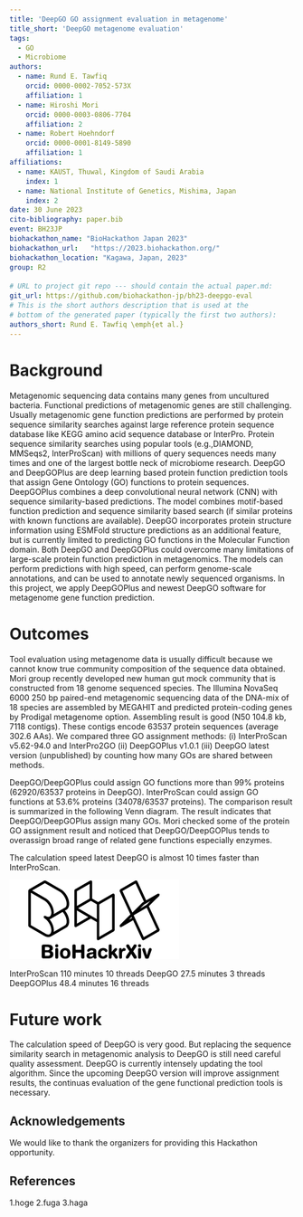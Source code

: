 ```yaml
---
title: 'DeepGO GO assignment evaluation in metagenome'
title_short: 'DeepGO metagenome evaluation'
tags:
  - GO
  - Microbiome
authors:
  - name: Rund E. Tawfiq
    orcid: 0000-0002-7052-573X
    affiliation: 1
  - name: Hiroshi Mori
    orcid: 0000-0003-0806-7704
    affiliation: 2
  - name: Robert Hoehndorf
    orcid: 0000-0001-8149-5890
    affiliation: 1
affiliations:
  - name: KAUST, Thuwal, Kingdom of Saudi Arabia
    index: 1
  - name: National Institute of Genetics, Mishima, Japan
    index: 2
date: 30 June 2023
cito-bibliography: paper.bib
event: BH23JP
biohackathon_name: "BioHackathon Japan 2023"
biohackathon_url:   "https://2023.biohackathon.org/"
biohackathon_location: "Kagawa, Japan, 2023"
group: R2

# URL to project git repo --- should contain the actual paper.md:
git_url: https://github.com/biohackathon-jp/bh23-deepgo-eval
# This is the short authors description that is used at the
# bottom of the generated paper (typically the first two authors):
authors_short: Rund E. Tawfiq \emph{et al.}
---
```


# Background

Metagenomic sequencing data contains many genes from uncultured bacteria. Functional predictions of metagenomic genes are still challenging. Usually metagenomic gene function predictions are performed by protein sequence similarity searches against large reference protein sequence database like KEGG amino acid sequence database or InterPro. Protein sequence similarity searches using popular tools (e.g.,DIAMOND, MMSeqs2, InterProScan) with millions of query sequences needs many times and one of the largest bottle neck of microbiome research.
DeepGO and DeepGOPlus are deep learning based protein function prediction tools that assign Gene Ontology (GO) functions to protein sequences. DeepGOPlus combines a deep convolutional neural network (CNN) with sequence similarity-based predictions. The model combines motif-based function prediction and sequence similarity based search (if similar proteins with known functions are available). DeepGO incorporates protein structure information using ESMFold structure predictions as an additional feature, but is currently limited to predicting GO functions in the Molecular Function domain.
Both DeepGO and DeepGOPlus could overcome many limitations of large-scale protein function prediction in metagenomics. The models can perform predictions with high speed, can perform genome-scale annotations, and can be used to annotate newly sequenced organisms. In this project, we apply DeepGOPlus and newest DeepGO software for metagenome gene function prediction.

# Outcomes

Tool evaluation using metagenome data is usually difficult because we cannot know true community composition of the sequence data obtained. Mori group recently developed new human gut mock community that is constructed from 18 genome sequenced species. The Illumina NovaSeq 6000 250 bp paired-end metagenomic sequencing data of the DNA-mix of 18 species are assembled by MEGAHIT and predicted protein-coding genes by Prodigal metagenome option. Assembling result is good (N50 104.8 kb, 7118 contigs). These contigs encode 63537 protein sequences (average 302.6 AAs). We compared three GO assignment methods:
(i) InterProScan v5.62-94.0 and InterPro2GO
(ii) DeepGOPlus v1.0.1
(iii) DeepGO latest version (unpublished)
by counting how many GOs are shared between methods.

DeepGO/DeepGOPlus could assign GO functions more than 99% proteins (62920/63537 proteins in DeepGO). InterProScan could assign GO functions at 53.6% proteins (34078/63537 proteins).
The comparison result is summarized in the following Venn diagram.
The result indicates that DeepGO/DeepGOPlus assign many GOs. Mori checked some of the protein GO assignment result and noticed that DeepGO/DeepGOPlus tends to overassign broad range of related gene functions especially enzymes.

The calculation speed latest DeepGO is almost 10 times faster than InterProScan.

![Caption for BioHackrXiv logo figure](./biohackrxiv.png)

InterProScan	110 minutes	10 threads
DeepGO	27.5 minutes	3 threads
DeepGOPlus	48.4 minutes	16 threads

# Future work

The calculation speed of DeepGO is very good. But replacing the sequence similarity search in metagenomic analysis to DeepGO is still need careful quality assessment. DeepGO is currently intensely updating the tool algorithm. Since the upcoming DeepGO version will improve assignment results, the continuas evaluation of the gene functional prediction tools is necessary.

## Acknowledgements

We would like to thank the organizers for providing this Hackathon opportunity.

## References

1.hoge
2.fuga
3.haga
